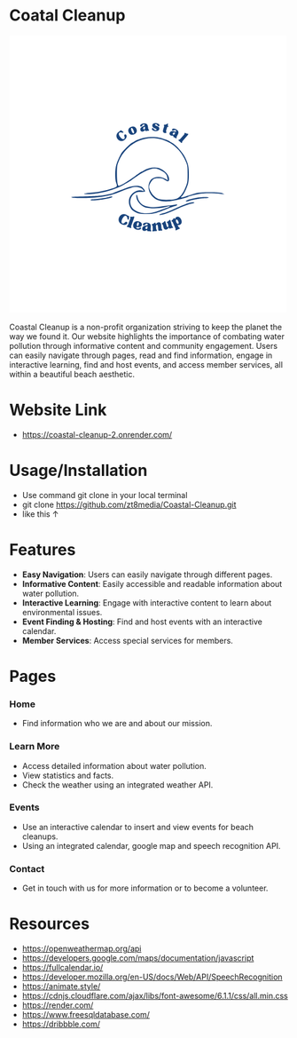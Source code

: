 # Coatal Cleanup

![Library Logo](Coastal.png)

Coastal Cleanup is a non-profit organization striving to keep the planet the way we found it. Our website highlights the importance of combating water pollution through informative content and community engagement. Users can easily navigate through pages, read and find information, engage in interactive learning, find and host events, and access member services, all within a beautiful beach aesthetic.

# Website Link
- https://coastal-cleanup-2.onrender.com/

# Usage/Installation
- Use command git clone in your local terminal
- git clone https://github.com/zt8media/Coastal-Cleanup.git
- like this ↑

# Features
- **Easy Navigation**: Users can easily navigate through different pages.
- **Informative Content**: Easily accessible and readable information about water pollution.
- **Interactive Learning**: Engage with interactive content to learn about environmental issues.
- **Event Finding & Hosting**: Find and host events with an interactive calendar.
- **Member Services**: Access special services for members.

# Pages
### Home
- Find information who we are and about our mission.
  
### Learn More
- Access detailed information about water pollution.
- View statistics and facts.
- Check the weather using an integrated weather API.

### Events
- Use an interactive calendar to insert and view events for beach cleanups.
- Using an integrated calendar, google map and speech recognition API.

### Contact
- Get in touch with us for more information or to become a volunteer.

# Resources

- https://openweathermap.org/api
- https://developers.google.com/maps/documentation/javascript
- https://fullcalendar.io/
- https://developer.mozilla.org/en-US/docs/Web/API/SpeechRecognition
- https://animate.style/
- https://cdnjs.cloudflare.com/ajax/libs/font-awesome/6.1.1/css/all.min.css
- https://render.com/
- https://www.freesqldatabase.com/
- https://dribbble.com/

